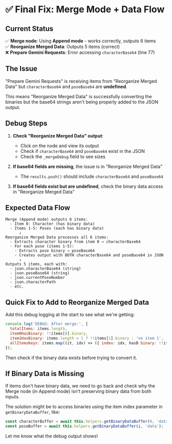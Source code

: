 # ✅ Final Fix: Merge Mode + Data Flow

## Current Status

✅ **Merge node**: Using **Append mode** - works correctly, outputs 6 items  
✅ **Reorganize Merged Data**: Outputs 5 items (correct)  
❌ **Prepare Gemini Requests**: Error accessing `characterBase64` (line 77)

## The Issue

"Prepare Gemini Requests" is receiving items from "Reorganize Merged Data" but `characterBase64` and `poseBase64` are **undefined**.

This means "Reorganize Merged Data" is successfully converting the binaries but the base64 strings aren't being properly added to the JSON output.

## Debug Steps

1. **Check "Reorganize Merged Data" output**:
   - Click on the node and view its output
   - Check if `characterBase64` and `poseBase64` exist in the JSON
   - Check the `_mergeDebug` field to see sizes

2. **If base64 fields are missing**, the issue is in "Reorganize Merged Data"
   - The `results.push()` should include `characterBase64` and `poseBase64`

3. **If base64 fields exist but are undefined**, check the binary data access in "Reorganize Merged Data"

## Expected Data Flow

```
Merge (Append mode) outputs 6 items:
  - Item 0: Character (has binary data)
  - Items 1-5: Poses (each has binary data)
      ↓
Reorganize Merged Data processes all 6 items:
  - Extracts character binary from item 0 → characterBase64
  - For each pose (items 1-5):
    - Extracts pose binary → poseBase64
    - Creates output with BOTH characterBase64 and poseBase64 in JSON
      ↓
Outputs 5 items, each with:
  - json.characterBase64 (string)
  - json.poseBase64 (string)
  - json.currentPoseNumber
  - json.characterPath
  - etc.
```

## Quick Fix to Add to Reorganize Merged Data

Add this debug logging at the start to see what we're getting:

```javascript
console.log('DEBUG: After merge:', {
  totalItems: items.length,
  item0HasBinary: !!items[0].binary,
  item1HasBinary: items.length > 1 ? !!items[1].binary : 'no item 1',
  allItemsKeys: items.map((it, idx) => ({ index: idx, hasB binary: !!it.binary, jsonKeys: Object.keys(it.json) }))
});
```

Then check if the binary data exists before trying to convert it.

##  If Binary Data is Missing

If items don't have binary data, we need to go back and check why the Merge node (in Append mode) isn't preserving binary data from both inputs.

The solution might be to access binaries using the item index parameter in `getBinaryDataBuffer`, like:

```javascript
const characterBuffer = await this.helpers.getBinaryDataBuffer(0, 'data');
const poseBuffer = await this.helpers.getBinaryDataBuffer(i, 'data');
```

Let me know what the debug output shows!

